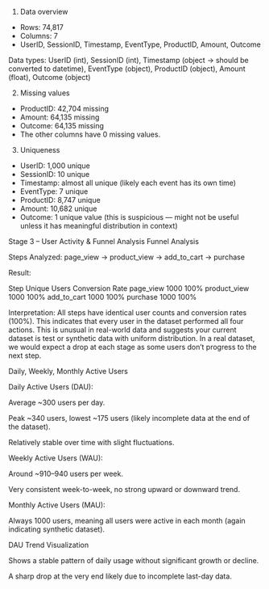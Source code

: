 1. Data overview
- Rows: 74,817
- Columns: 7
- UserID, SessionID, Timestamp, EventType, ProductID, Amount, Outcome

 Data types:
 UserID (int), SessionID (int), Timestamp (object → should be converted to datetime),  EventType (object), ProductID (object), Amount (float), Outcome (object)

2. Missing values
- ProductID: 42,704 missing
- Amount: 64,135 missing
- Outcome: 64,135 missing
- The other columns have 0 missing values.

3. Uniqueness
- UserID: 1,000 unique
- SessionID: 10 unique
- Timestamp: almost all unique (likely each event has its own time)
- EventType: 7 unique
- ProductID: 8,747 unique
- Amount: 10,682 unique
- Outcome: 1 unique value (this is suspicious — might not be useful unless it has meaningful distribution in context)

Stage 3 – User Activity & Funnel Analysis
Funnel Analysis

Steps Analyzed: page_view → product_view → add_to_cart → purchase

Result:

Step	Unique Users	Conversion Rate
page_view	1000	100%
product_view	1000	100%
add_to_cart	1000	100%
purchase	1000	100%

Interpretation:
All steps have identical user counts and conversion rates (100%).
This indicates that every user in the dataset performed all four actions.
This is unusual in real-world data and suggests your current dataset is test or synthetic data with uniform distribution.
In a real dataset, we would expect a drop at each stage as some users don’t progress to the next step.

Daily, Weekly, Monthly Active Users

Daily Active Users (DAU):

Average ~300 users per day.

Peak ~340 users, lowest ~175 users (likely incomplete data at the end of the dataset).

Relatively stable over time with slight fluctuations.

Weekly Active Users (WAU):

Around ~910–940 users per week.

Very consistent week-to-week, no strong upward or downward trend.

Monthly Active Users (MAU):

Always 1000 users, meaning all users were active in each month (again indicating synthetic dataset).

DAU Trend Visualization

Shows a stable pattern of daily usage without significant growth or decline.

A sharp drop at the very end likely due to incomplete last-day data.
